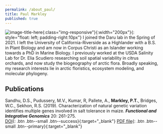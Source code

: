 ```yaml
---
permalink: /about_paul/
title: Paul Markley
published: true
---
```


![image-title-here](/assets/images/paul.jpg){:class="img-responsive"}{:width="200px"}{: style="float: left; padding-right:10px"}
I joined the Daru lab in the Spring of 2021. I left the University of California-Riverside as a Highlander with a B.S. in Plant Biology and am now in Corpus Christi as an Islander working towards a PhD in Marine Biology. I previously worked at the USDA Salinity Lab for Dr. Elia Scudiero researching soil spatial variability in citrus orchards, and now study the biogeography of arctic flora. Broadly speaking, my research interests lie in arctic floristics, ecosystem modeling, and molecular phylogeny.

## Publications

Sandhu, D.S., Pudussery, M.V., Kumar, R, Pallete, A., **Markley, P.T.**, Bridges, W.C., Sekhon, R.S. (2019). Characterization of natural genetic variation identifies multiple genes involved in salt tolerance in maize. **_Functional and Integrative Genomics_** 20: 261-275.<br>
  [<i class="fa fa-book" aria-hidden="true"></i> DOI](https://doi.org/10.1007/s10142-019-00707-x){: .btn .btn--small .btn--success}{:target="_blank"}
  [<i class="fa fa-download" aria-hidden="true"></i> PDF file](/docs/Sandhu2020.pdf){: .btn .btn--small .btn--primary}{:target="_blank"}